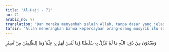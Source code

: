 ```yaml
---
title: "Al-Hajj - 71"
no: 71
arabic_no: ٧١
translation: "Dan mereka menyembah selain Allah, tanpa dasar yang jelas tentang itu, dan mereka tidak mempunyai pengetahuan (pula) tentang itu. Bagi orang-orang yang zalim tidak ada seorang penolong pun."
tafsir: "Allah menerangkan bahwa kepercayaan orang-orang musyrik itu salah, baik ditinjau dari segi wahyu, akal pikiran, maupun dari sikap orang-orang musyrik itu sendiri di kala mereka mendengar ayat-ayat Allah.\n\n1. Orang-orang musyrik Mekah menyembah selain Allah, dengan menyembah berhala-berhala yang mereka buat sendiri. Kepercayaan mereka itu tidak berdasarkan wahyu yang diturunkan Allah kepada Rasul-Nya, padahal suatu kepercayaan yang benar adalah kepercayaan yang berdasarkan wahyu dari Allah. Kepercayaan mereka itu hanyalah berdasarkan adat kebiasaan nenek moyang mereka dahulu, kemudian mereka mengikuti dan mempercayainya.\n\n2. Mereka menyembah selain Allah, hal itu tidak berdasarkan pemikiran yang benar, dan tidak berdasarkan ilmu pengetahuan. Mereka membuat sendiri berhala-berhala yang mereka sembah itu. Oleh karena itu mereka tidak akan mendapat seorang penolong pun yang akan menolong mereka untuk menegakkan pendapat dan pikiran mereka, atau yang akan menolakkan azab dari mereka di akhirat kelak.\n\n3. Apabila dibacakan kepada mereka ayat-ayat Allah, maka tampaklah pada air muka mereka tanda-tanda keangkuhan, kesombongan dan kekerasan hati, serta ucapan marah yang timbul di hati mereka. Manakala dibacakan ayat-ayat Al-Qur'an kepada mereka, mereka ingin menyerang dan memukul orang-orang yang sedang membaca ayat itu. Seandainya mereka ingin mencari kebenaran, tentulah mereka mendengarkan ayat-ayat yang dibacakan itu, kemudian mereka merenungkan dan memikirkannya, dan kalau ada sesuatu yang tidak berkenan di hati mereka tentulah mereka menanyakan atau mencari alasan-alasan yang kuat untuk mematahkan kebenaran ayat-ayat Allah.\n\nKemudian Allah mengancam mereka bahwa kebencian dan kemarahan mereka karena mendengar ayat-ayat Allah itu sebenarnya adalah lebih kecil dari kepedihan azab yang akan mereka rasakan nanti di hari Kiamat.\n\nAllah menegaskan ancaman-Nya kepada orang-orang musyrik itu dengan memerintahkan nabi Muhammad saw agar mengatakan kepada mereka, \"Hai orang-orang musyrik, apakah kamu hendak mendengarkan berita yang lebih besar dan lebih jahat lagi dari kemarahan hatimu kepada orang-orang yang membaca ayat-ayat Allah, sehingga hampir saja kamu menyerang dan memukul mereka?\"\n\nKemudian pertanyaan di atas langsung dijawab, bahwa berita besar dan lebih buruk dari kemarahannya itu ialah azab neraka yang telah dijanjikan kepada orang-orang kafir sebagai balasan dari perbuatan mereka itu waktu hidup di dunia. Neraka itu adalah seburuk-buruk tempat kembali yang disediakan bagi orang-orang musyrik."
---
```

وَيَعْبُدُوْنَ مِنْ دُوْنِ اللّٰهِ مَا لَمْ يُنَزِّلْ بِهٖ سُلْطٰنًا وَّمَا لَيْسَ لَهُمْ بِهٖ عِلْمٌ ۗوَمَا لِلظّٰلِمِيْنَ مِنْ نَّصِيْرٍ 